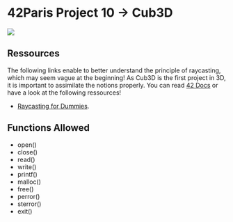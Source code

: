 
<h1><strong>42Paris Project 10 -> Cub3D</strong></h1>

<img src= "https://img.itch.zone/aW1hZ2UvMjk3MTU4LzE0NTE2NzcucG5n/original/3BKF2z.png">

<main>

<h2><strong>Ressources</strong></h2>

<p>
  The following links enable to better understand the principle of raycasting, which may seem vague at the beginning! As Cub3D is the first project in 3D, it is important to assimilate the notions properly. You can read <a href="https://harm-smits.github.io/42docs/projects/cub3d">42 Docs</a> or have a look at the following ressources!
</p>
<ul>
  <li><a href="https://guy-grave.developpez.com/tutoriels/jeux/doom-wolfenstein-raycasting/">Raycasting for Dummies</a>.</li>
</ul>

<h2><strong>Functions Allowed</strong></h2>
<ul>
    <li>open()</li>
    <li>close()</li>
    <li>read()</li>
    <li>write()</li>
    <li>printf()</li>
    <li>malloc()</li>
    <li>free()</li>
    <li>perror()</li>
    <li>sterror()</li>
    <li>exit()</li>
  </ul>

  </main>
